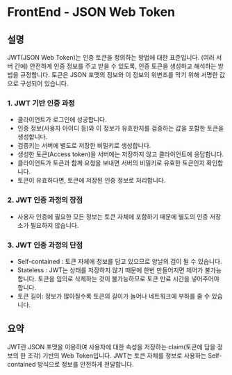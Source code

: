 # FrontEnd - JSON Web Token

## 설명

JWT(JSON Web Token)는 인증 토큰을 정의하는 방법에 대한 표준입니다. (여러 서버 간에) 안전하게 인증 정보를 주고 받을 수 있도록, 인증 토큰을 생성하고 해석하는 방법을 규정합니다. 토큰은 JSON 포맷의 정보와 이 정보의 위변조를 막기 위해 서명한 값으로 구성되어 있습니다.

### 1. JWT 기반 인증 과정

- 클라이언트가 로그인에 성공합니다.
- 인증 정보(사용자 아이디 등)와 이 정보가 유효한지를 검증하는 값을 포함한 토큰을 생성합니다.
- 검증키는 서버에 별도로 저장한 비밀키로 생성합니다.
- 생성한 토큰(Access token)을 서버에는 저장하지 않고 클라이언트에 응답합니다.
- 클라이언트가 토큰과 함께 요청을 보내면 서버의 비밀키로 유효한 토큰인지 확인합니다.
- 토큰이 유효하다면, 토큰에 저장된 인증 정보로 처리합니다.

### 2. JWT 인증 과정의 장점

- 사용자 인증에 필요한 모든 정보는 토큰 자체에 포함하기 때문에 별도의 인증 저장소가 필요하지 않습니다.

### 3. JWT 인증 과정의 단점

- Self-contained : 토큰 자체에 정보를 담고 있으므로 양날의 검이 될 수 있습니다.
- Stateless : JWT는 상태를 저장하지 않기 때문에 한번 만들어지면 제어가 불가능합니다. 토큰을 임의로 삭제하는 것이 불가능하므로 토큰 만료 시간을 넣어주어야 합니다.
- 토큰 길이: 정보가 많아질수록 토큰의 길이가 늘어나 네트워크에 부하를 줄 수 있습니다.

## 요약

JWT란 JSON 포맷을 이용하여 사용자에 대한 속성을 저장하는 claim(토큰에 담을 정보의 한 조각) 기반의 Web Token입니다. JWT는 토큰 자체를 정보로 사용하는 Self-contained 방식으로 정보를 안전하게 전달합니다.
